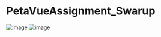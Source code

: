 # PetaVueAssignment_Swarup
![image](https://github.com/swarupyeole11/PetaVueAssignment_Swarup/assets/76248886/4fd9af3e-6546-4c82-b13c-2d5d48f0cb43)
![image](https://github.com/swarupyeole11/PetaVueAssignment_Swarup/assets/76248886/f3997966-eb1f-4c47-9864-5cb4bd706d14)



